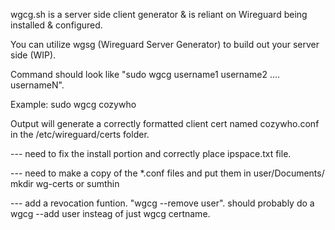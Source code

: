 wgcg.sh is a server side client generator & is reliant on Wireguard being installed & configured.

You can utilize wgsg (Wireguard Server Generator) to build out your server side (WIP).

Command should look like "sudo wgcg username1 username2 .... usernameN".

Example: sudo wgcg cozywho

Output will generate a correctly formatted client cert named cozywho.conf in the /etc/wireguard/certs folder.

--- need to fix the install portion and correctly place ipspace.txt file.

--- need to make a copy of the *.conf files and put them in user/Documents/ mkdir wg-certs or sumthin

--- add a revocation funtion. "wgcg --remove user". should probably do a wgcg --add user insteag of just wgcg certname.
